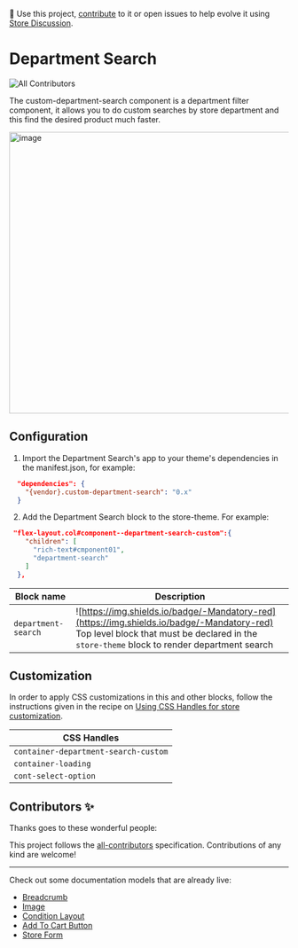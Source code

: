 📢 Use this project, [contribute](https://github.com/{OrganizationName}/{AppName}) to it or open issues to help evolve it using [Store Discussion](https://github.com/vtex-apps/store-discussion).

# Department Search

<!-- DOCS-IGNORE:start -->
<!-- ALL-CONTRIBUTORS-BADGE:START - Do not remove or modify this section -->
![All Contributors](https://img.shields.io/badge/all_contributors-1-orange.svg?style=flat-square)
<!-- ALL-CONTRIBUTORS-BADGE:END -->
<!-- DOCS-IGNORE:end -->

The custom-department-search component is a department filter component, it allows you to do custom searches by store department and this find the desired product much faster.

<img width="508" alt="image" src="https://user-images.githubusercontent.com/66226368/219815280-3cdd75f2-21f4-498d-94c4-369f9f8e08e9.png">

## Configuration 

1. Import the Department Search's app to your theme's dependencies in the manifest.json, for example:
```json
  "dependencies": {
    "{vendor}.custom-department-search": "0.x"
  }
 ```
 
 2. Add the Department Search block to the store-theme. For example:
```json
 "flex-layout.col#component--department-search-custom":{
    "children": [
      "rich-text#cmponent01",
      "department-search"
    ]
  },
   ```

|   Block name   | Description                                     |
| -------------- | ----------------------------------------------- |
| `department-search` | ![https://img.shields.io/badge/-Mandatory-red](https://img.shields.io/badge/-Mandatory-red) Top level block that must be declared in the `store-theme` block to render department search   |

## Customization

In order to apply CSS customizations in this and other blocks, follow the instructions given in the recipe on [Using CSS Handles for store customization](https://vtex.io/docs/recipes/style/using-css-handles-for-store-customization).

| CSS Handles |
| ----------- | 
|`container-department-search-custom`|
|`container-loading`|
|`cont-select-option`|

<!-- DOCS-IGNORE:start -->

## Contributors ✨

Thanks goes to these wonderful people:

<!-- ALL-CONTRIBUTORS-LIST:START - Do not remove or modify this section -->
<!-- prettier-ignore-start -->
<!-- markdownlint-disable -->
<!-- markdownlint-enable -->
<!-- prettier-ignore-end -->
<!-- ALL-CONTRIBUTORS-LIST:END -->

This project follows the [all-contributors](https://github.com/all-contributors/all-contributors) specification. Contributions of any kind are welcome!

<!-- DOCS-IGNORE:end -->

---- 

Check out some documentation models that are already live: 
- [Breadcrumb](https://github.com/vtex-apps/breadcrumb)
- [Image](https://vtex.io/docs/components/general/vtex.store-components/image)
- [Condition Layout](https://vtex.io/docs/components/all/vtex.condition-layout@1.1.6/)
- [Add To Cart Button](https://vtex.io/docs/components/content-blocks/vtex.add-to-cart-button@0.9.0/)
- [Store Form](https://vtex.io/docs/components/all/vtex.store-form@0.3.4/)
